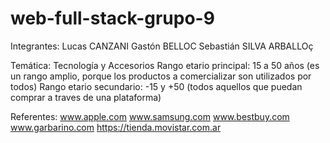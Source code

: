 # web-full-stack-grupo-9
Integrantes:  Lucas CANZANI
              Gastón BELLOC
              Sebastián SILVA ARBALLOç

Temática: Tecnología y Accesorios
Rango etario principal: 15 a 50 años (es un rango amplio, porque los productos a comercializar son utilizados por todos)
Rango etario secundario: -15 y +50 (todos aquellos que puedan comprar a traves de una plataforma)

Referentes:
    www.apple.com
    www.samsung.com
    www.bestbuy.com
    www.garbarino.com
    https://tienda.movistar.com.ar
